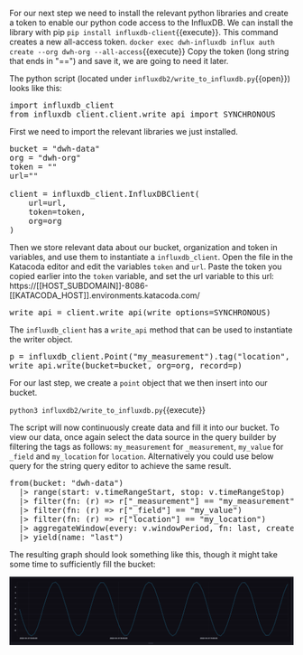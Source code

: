 For our next step we need to install the relevant python libraries and create a token to enable our python code access to the InfluxDB. We can install the library with pip `pip install influxdb-client`{{execute}}. This command creates a new all-access token. ```docker exec dwh-influxdb influx auth create --org dwh-org --all-access```{{execute}} Copy the token (long string that ends in "==") and save it, we are going to need it later.



The python script (located under `influxdb2/write_to_influxdb.py`{{open}}) looks like this:

<pre class="file" data-target="clipboard">
import influxdb_client
from influxdb_client.client.write_api import SYNCHRONOUS
</pre>

First we need to import the relevant libraries we just installed.

<pre class="file" data-target="clipboard">
bucket = "dwh-data"
org = "dwh-org"
token = ""
url=""

client = influxdb_client.InfluxDBClient(
    url=url,
    token=token,
    org=org
)
</pre>

Then we store relevant data about our bucket, organization and token in variables, and use them to instantiate a `influxdb_client`. Open the file in the Katacoda editor and edit the variables `token` and `url`. Paste the token you copied earlier into the `token` variable, and set the url variable to this url:
https://[[HOST_SUBDOMAIN]]-8086-[[KATACODA_HOST]].environments.katacoda.com/

<pre class="file" data-target="clipboard">
write_api = client.write_api(write_options=SYNCHRONOUS)
</pre>

The `influxdb_client` has a `write_api` method that can be used to instantiate the writer object. 

<pre class="file" data-target="clipboard">
p = influxdb_client.Point("my_measurement").tag("location", "Prague").field("temperature", 25.3)
write_api.write(bucket=bucket, org=org, record=p)
</pre>

For our last step, we create a `point` object that we then insert into our bucket.

`python3 influxdb2/write_to_influxdb.py`{{execute}} 


The script will now continuously create data and fill it into our bucket. To view our data, once again select the data source in the query builder by filtering the tags as follows: `my_measurement` for `_measurement`, `my_value` for `_field` and `my_location` for `location`. Alternatively you could use below query for the string query editor to achieve the same result.

<pre class="file" data-target="clipboard">
from(bucket: "dwh-data")
  |> range(start: v.timeRangeStart, stop: v.timeRangeStop)
  |> filter(fn: (r) => r["_measurement"] == "my_measurement")
  |> filter(fn: (r) => r["_field"] == "my_value")
  |> filter(fn: (r) => r["location"] == "my_location")
  |> aggregateWindow(every: v.windowPeriod, fn: last, createEmpty: false)
  |> yield(name: "last")
</pre>

The resulting graph should look something like this, though it might take some time to sufficiently fill the bucket:

![Data Showcase](./assets/sine-curve-2.png)